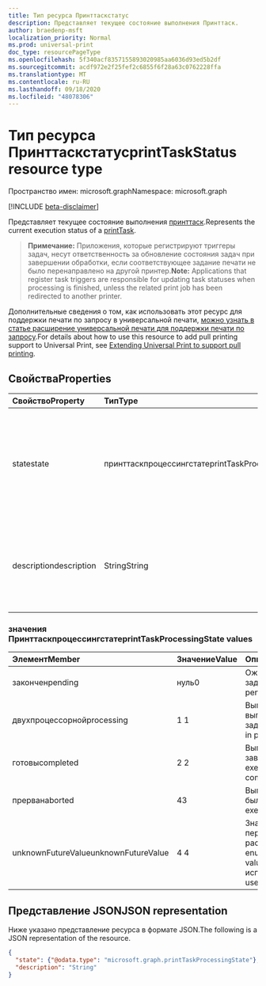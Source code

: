 ```yaml
---
title: Тип ресурса Принттаскстатус
description: Представляет текущее состояние выполнения Принттаск.
author: braedenp-msft
localization_priority: Normal
ms.prod: universal-print
doc_type: resourcePageType
ms.openlocfilehash: 5f340acf8357155893020985aa6036d93ed5b2df
ms.sourcegitcommit: acdf972e2f25fef2c6855f6f28a63c0762228ffa
ms.translationtype: MT
ms.contentlocale: ru-RU
ms.lasthandoff: 09/18/2020
ms.locfileid: "48078306"
---
```

# <a name="printtaskstatus-resource-type"></a><span data-ttu-id="216b3-103">Тип ресурса Принттаскстатус</span><span class="sxs-lookup"><span data-stu-id="216b3-103">printTaskStatus resource type</span></span>

<span data-ttu-id="216b3-104">Пространство имен: microsoft.graph</span><span class="sxs-lookup"><span data-stu-id="216b3-104">Namespace: microsoft.graph</span></span>

[!INCLUDE [beta-disclaimer](../../includes/beta-disclaimer.md)]

<span data-ttu-id="216b3-105">Представляет текущее состояние выполнения [принттаск](printtask.md).</span><span class="sxs-lookup"><span data-stu-id="216b3-105">Represents the current execution status of a [printTask](printtask.md).</span></span> 

><span data-ttu-id="216b3-106">**Примечание:** Приложения, которые регистрируют триггеры задач, несут ответственность за обновление состояния задач при завершении обработки, если соответствующее задание печати не было перенаправлено на другой принтер.</span><span class="sxs-lookup"><span data-stu-id="216b3-106">**Note:** Applications that register task triggers are responsible for updating task statuses when processing is finished, unless the related print job has been redirected to another printer.</span></span>

<span data-ttu-id="216b3-107">Дополнительные сведения о том, как использовать этот ресурс для поддержки печати по запросу в универсальной печати, [можно узнать в статье расширение универсальной печати для поддержки печати по запросу](/graph/universal-print-concept-overview#extending-universal-print-to-support-pull-printing).</span><span class="sxs-lookup"><span data-stu-id="216b3-107">For details about how to use this resource to add pull printing support to Universal Print, see [Extending Universal Print to support pull printing](/graph/universal-print-concept-overview#extending-universal-print-to-support-pull-printing).</span></span>

## <a name="properties"></a><span data-ttu-id="216b3-108">Свойства</span><span class="sxs-lookup"><span data-stu-id="216b3-108">Properties</span></span>
| <span data-ttu-id="216b3-109">Свойство</span><span class="sxs-lookup"><span data-stu-id="216b3-109">Property</span></span>     | <span data-ttu-id="216b3-110">Тип</span><span class="sxs-lookup"><span data-stu-id="216b3-110">Type</span></span>        | <span data-ttu-id="216b3-111">Описание</span><span class="sxs-lookup"><span data-stu-id="216b3-111">Description</span></span> |
|:-------------|:------------|:------------|
|<span data-ttu-id="216b3-112">state</span><span class="sxs-lookup"><span data-stu-id="216b3-112">state</span></span>|<span data-ttu-id="216b3-113">принттаскпроцессингстате</span><span class="sxs-lookup"><span data-stu-id="216b3-113">printTaskProcessingState</span></span>|<span data-ttu-id="216b3-114">Текущее состояние обработки [принттаск](printtask.md).</span><span class="sxs-lookup"><span data-stu-id="216b3-114">The current processing state of the [printTask](printtask.md).</span></span> <span data-ttu-id="216b3-115">Допустимые значения описаны в приведенной ниже таблице.</span><span class="sxs-lookup"><span data-stu-id="216b3-115">Valid values are described in the following table.</span></span>|
|<span data-ttu-id="216b3-116">description</span><span class="sxs-lookup"><span data-stu-id="216b3-116">description</span></span>|<span data-ttu-id="216b3-117">String</span><span class="sxs-lookup"><span data-stu-id="216b3-117">String</span></span>|<span data-ttu-id="216b3-118">Удобное для человека описание текущего состояния обработки [принттаск](printtask.md).</span><span class="sxs-lookup"><span data-stu-id="216b3-118">A human-readable description of the current processing state of the [printTask](printtask.md).</span></span>|

### <a name="printtaskprocessingstate-values"></a><span data-ttu-id="216b3-119">значения Принттаскпроцессингстате</span><span class="sxs-lookup"><span data-stu-id="216b3-119">printTaskProcessingState values</span></span>

|<span data-ttu-id="216b3-120">Элемент</span><span class="sxs-lookup"><span data-stu-id="216b3-120">Member</span></span>|<span data-ttu-id="216b3-121">Значение</span><span class="sxs-lookup"><span data-stu-id="216b3-121">Value</span></span>|<span data-ttu-id="216b3-122">Описание</span><span class="sxs-lookup"><span data-stu-id="216b3-122">Description</span></span>|
|:---|:---|:---|
|<span data-ttu-id="216b3-123">закончен</span><span class="sxs-lookup"><span data-stu-id="216b3-123">pending</span></span>|<span data-ttu-id="216b3-124">нуль</span><span class="sxs-lookup"><span data-stu-id="216b3-124">0</span></span>|<span data-ttu-id="216b3-125">Ожидание выполнения задачи.</span><span class="sxs-lookup"><span data-stu-id="216b3-125">Task execution is pending.</span></span>|
|<span data-ttu-id="216b3-126">двухпроцессорной</span><span class="sxs-lookup"><span data-stu-id="216b3-126">processing</span></span>|<span data-ttu-id="216b3-127">1 </span><span class="sxs-lookup"><span data-stu-id="216b3-127">1</span></span>|<span data-ttu-id="216b3-128">Выполняется выполнение задачи.</span><span class="sxs-lookup"><span data-stu-id="216b3-128">Task execution is in progress.</span></span>|
|<span data-ttu-id="216b3-129">готовы</span><span class="sxs-lookup"><span data-stu-id="216b3-129">completed</span></span>|<span data-ttu-id="216b3-130">2 </span><span class="sxs-lookup"><span data-stu-id="216b3-130">2</span></span>|<span data-ttu-id="216b3-131">Выполнение задачи завершено.</span><span class="sxs-lookup"><span data-stu-id="216b3-131">Task execution has completed.</span></span>|
|<span data-ttu-id="216b3-132">прерван</span><span class="sxs-lookup"><span data-stu-id="216b3-132">aborted</span></span>|<span data-ttu-id="216b3-133">4</span><span class="sxs-lookup"><span data-stu-id="216b3-133">3</span></span>|<span data-ttu-id="216b3-134">Выполнение задачи было прервано.</span><span class="sxs-lookup"><span data-stu-id="216b3-134">Task execution was aborted.</span></span>|
|<span data-ttu-id="216b3-135">unknownFutureValue</span><span class="sxs-lookup"><span data-stu-id="216b3-135">unknownFutureValue</span></span>|<span data-ttu-id="216b3-136">4 </span><span class="sxs-lookup"><span data-stu-id="216b3-136">4</span></span>|<span data-ttu-id="216b3-137">Значение Sentinel для перечисления расширяемые.</span><span class="sxs-lookup"><span data-stu-id="216b3-137">Evolvable enumeration sentinel value.</span></span> <span data-ttu-id="216b3-138">Не следует использовать.</span><span class="sxs-lookup"><span data-stu-id="216b3-138">Do not use.</span></span>|

## <a name="json-representation"></a><span data-ttu-id="216b3-139">Представление JSON</span><span class="sxs-lookup"><span data-stu-id="216b3-139">JSON representation</span></span>

<span data-ttu-id="216b3-140">Ниже указано представление ресурса в формате JSON.</span><span class="sxs-lookup"><span data-stu-id="216b3-140">The following is a JSON representation of the resource.</span></span>

<!-- {
  "blockType": "resource",
  "optionalProperties": [

  ],
  "@odata.type": "microsoft.graph.printTaskStatus"
}-->

```json
{
  "state": {"@odata.type": "microsoft.graph.printTaskProcessingState"},
  "description": "String"
}
```

<!-- uuid: 8fcb5dbc-d5aa-4681-8e31-b001d5168d79
2015-10-25 14:57:30 UTC -->
<!-- {
  "type": "#page.annotation",
  "description": "printTaskStatus resource",
  "keywords": "",
  "section": "documentation",
  "tocPath": ""
}-->


